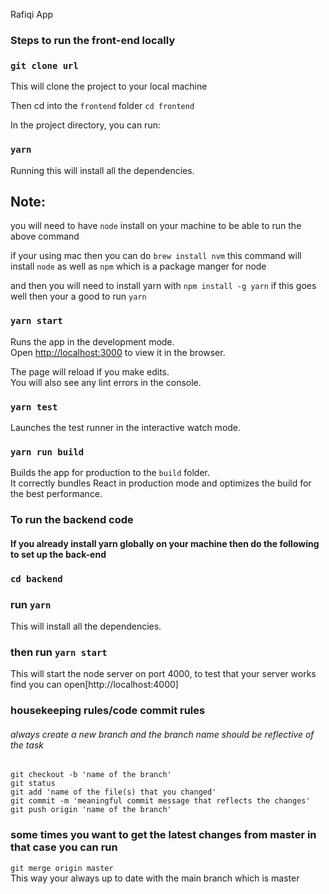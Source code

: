 Rafiqi App

### Steps to run the front-end locally

### `git clone url`

This will clone the project to your local machine

Then cd into the `frontend` folder `cd frontend`

In the project directory, you can run:

### `yarn`

Running this will install all the dependencies.<br>

## Note:

you will need to have `node` install on your machine to be able to run the above command <br>

if your using mac then you can do `brew install nvm` this command will install `node` as well as `npm` which is a package manger for node <br>

and then you will need to install yarn with `npm install -g yarn` if this goes well then your a good to run `yarn` <br>

### `yarn start`

Runs the app in the development mode.<br>
Open [http://localhost:3000](http://localhost:3000) to view it in the browser.

The page will reload if you make edits.<br>
You will also see any lint errors in the console.

### `yarn test`

Launches the test runner in the interactive watch mode.<br>

### `yarn run build`

Builds the app for production to the `build` folder.<br>
It correctly bundles React in production mode and optimizes the build for the best performance.

### To run the  backend code

#### If you already install yarn globally on your machine then do the following to set up the back-end

### `cd backend`

### run `yarn`

This will install all the dependencies.

### then run `yarn start`

This will start the node server on port 4000, to test that your server works find you can open[http://localhost:4000]

### housekeeping rules/code commit rules

###### always create a new branch and the branch name should be reflective of the task

`git checkout -b 'name of the branch'`<br>
`git status` <br>
`git add 'name of the file(s) that you changed'` <br>
`git commit -m 'meaningful commit message that reflects the changes'` <br>
`git push origin 'name of the branch'` <br>

### some times you want to get the latest changes from master in that case you can run

`git merge origin master` <br>
This way your always up to date with the main branch which is master

